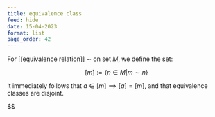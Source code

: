 ```yaml
---
title: equivalence class
feed: hide
date: 15-04-2023
format: list
page_order: 42
---
```



For [[equivalence relation]] $\sim$ on set $M$, we define the set:

$$[m] := \{n\in M|m\sim n\}$$


it immediately follows that $a\in[m]\implies[a]=[m]$, and that equivalence classes are disjoint.



$$